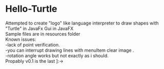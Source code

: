 # Hello-Turtle
Attempted to create "logo" like language interpreter to draw shapes with "Turtle" in JavaFx
Gui in JavaFX <br />
Sample files are in resources folder <br />
Known issues: <br />
-lack of point verification. <br />
-you can interrupt drawing lines with menuItem clear image . <br />
-rotation angle works but not exactly as i should. <br />
Propably v0.1 is the last ]:-> 
